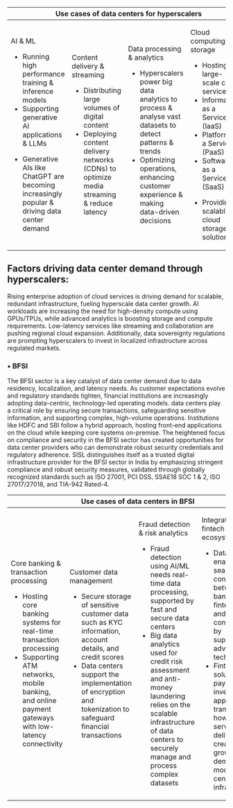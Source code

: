 <table><thead><tr><th colspan="5">Use cases of data centers for hyperscalers</th></tr></thead><tbody><tr><td><div><p>AI & ML</p><ul><li>Running high performance training & inference models</li><li>Supporting generative AI applications & LLMs</li></ul><ul><li>Generative AIs like ChatGPT are becoming increasingly popular & driving data center demand</li></ul></div></td><td><div><p>Content delivery & streaming</p><ul><li>Distributing large volumes of digital content</li><li>Deploying content delivery networks (CDNs) to optimize media streaming & reduce latency</li></ul></div></td><td><div><p>Data processing & analytics</p><ul><li>Hyperscalers power big data analytics to process & analyse vast datasets to detect patterns & trends</li><li>Optimizing operations, enhancing customer experience & making data-driven decisions</li></ul></div></td><td><div><p>Cloud computing & storage</p><ul><li>Hosting large-scale cloud services</li><li>Information as a Service (IaaS)</li><li>Platform as a Service (PaaS)</li><li>Software as a Service (SaaS)</li></ul><ul><li>Providing scalable cloud storage solutions</li></ul></div></td><td></td></tr></tbody></table>

## Factors driving data center demand through hyperscalers:

Rising enterprise adoption of cloud services is driving demand for scalable, redundant infrastructure, fueling hyperscale data center growth. AI workloads are increasing the need for high-density compute using GPUs/TPUs, while advanced analytics is boosting storage and compute requirements. Low-latency services like streaming and collaboration are pushing regional cloud expansion. Additionally, data sovereignty regulations are prompting hyperscalers to invest in localized infrastructure across regulated markets.

### • BFSI

The BFSI sector is a key catalyst of data center demand due to data residency, localization, and latency needs. As customer expectations evolve and regulatory standards tighten, financial institutions are increasingly adopting data-centric, technology-led operating models. data centers play a critical role by ensuring secure transactions, safeguarding sensitive information, and supporting complex, high-volume operations. Institutions like HDFC and SBI follow a hybrid approach, hosting front-end applications on the cloud while keeping core systems on-premise. The heightened focus on compliance and security in the BFSI sector has created opportunities for data center providers who can demonstrate robust security credentials and regulatory adherence. SISL distinguishes itself as a trusted digital infrastructure provider for the BFSI sector in India by emphasizing stringent compliance and robust security measures, validated through globally recognized standards such as ISO 27001, PCI DSS, SSAE18 SOC 1 & 2, ISO 27017/27018, and TIA-942 Rated-4.

<table><thead><tr><th colspan="5">Use cases of data centers in BFSI</th></tr></thead><tbody><tr><td><div><p>Core banking & transaction processing</p><ul><li>Hosting core banking systems for real-time transaction processing</li><li>Supporting ATM networks, mobile banking, and online payment gateways with low-latency connectivity</li></ul></div></td><td><div><p>Customer data management</p><ul><li>Secure storage of sensitive customer data such as KYC information, account details, and credit scores</li><li>Data centers support the implementation of encryption and tokenization to safeguard financial transactions</li></ul></div></td><td><div><p>Fraud detection & risk analytics</p><ul><li>Fraud detection using AI/ML needs real-time data processing, supported by fast and secure data centers</li><li>Big data analytics used for credit risk assessment and anti-money laundering relies on the scalable infrastructure of data centers to securely manage and process complex datasets</li></ul></div></td><td><div><p>Integrated fintech ecosystem</p><ul><li>Data centers enable seamless connectivity between banks, fintech firms, and consumers by supporting advanced technologies</li><li>Fintech solutions like payment and investment apps are transforming how financial services are delivered, creating a growing demand for modern data center infrastructure</li></ul></div></td><td></td></tr></tbody></table>
